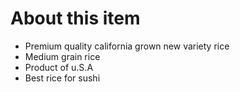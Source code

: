 # **About this item**

- Premium quality california grown new variety rice
- Medium grain rice
- Product of u.S.A
- Best rice for sushi
